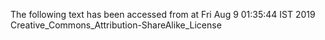 The following text has been accessed from at Fri Aug 9 01:35:44 IST 2019
Creative_Commons_Attribution-ShareAlike_License
